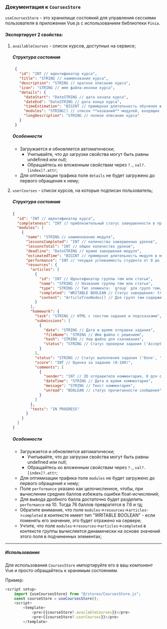 ### Документация к `CoursesStore`

`useCoursesStore` - это хранилище состояний для управления сессиями пользователя в приложении Vue.js с использованием
библиотеки `Pinia`.

#### Экспортирует 2 свойства:

1. `availableCourses` - список курсов, доступных на сервисе;
   ##### Структура состояния
   ```json
    {
      "id": "INT // идентификатор курса",
      "title": "STRING // наименование курса",
      "description": "STRING // краткое описание курса",
      "icon": "STRING // имя файла-иконки курса",
      "details": {
        "dateStart": "DateSTRING // дата начала курса",
        "dateEnd": "DateSTRING // дата конца курса",
        "timeEstimation": "BIGINT // примерная длительность обучения в мс",
        "modules": "STRING[] // список **названий** модулей, входящих в курс",
        "longDescription": "STRING // полное описание курса"
      }
    }
   ```
   ##### Особенности
    - Загружается и обновляется автоматически;
        - Учитывайте, что до загрузки свойства могут быть равны undefined или null;
        - Обращайтесь ко вложенным свойствам через `?.`, `val?.[index]?.attr`;
    - Для оптимизации трафика поле `details` не будет загружено до первого обращения к нему;

2. `userCourses` - список курсов, на которые подписан пользователь;
   ##### Структура состояния
    ```json
    {
      "id": "INT // идентификатор курса",
      "completeness": "INT // приблизительный статус завершенности в процентах",
      "modules": [
        {
          "name": "STRING // наименование модуля",
          "lessonsCompleted": "INT // количество завершенных уроков",
          "lessonsTotal": "INT // общее количество уроков",
          "deadline": "DateSTRING // время завершения модуля",
          "estimatedTime": "BIGINT // примерная длительность модуля в мс",
          "performance": "INT // текущая успеваемость студента от 0 до 100",
          "resources": {
            "articles": [
              {
                "id": "INT // Идентификатор группы тем или статьи",
                "name": "STRING // Название группы тем или статьи",
                "type": "STRING // Тип элемента: `group` для групп тем, `article` для статей",
                "completed": "WRITABLE BOOLEAN // Статус завершения: true или false",
                "content": "ArticleTreeNodes[] // Для групп тем содержит массив статей или подгрупп"
              }
            ],
            "homework": {
              "task": "STRING // HTML с текстом задания и подсказками",
              "submissions": [
                {
                  "date": "STRING // Дата и время отправки задания",
                  "fileName": "STRING // Имя файла с решением",
                  "hash": "STRING // Хеш файла для скачивания",
                  "status": "STRING // Статус проверки задания ('Accepted', 'Pending', 'Rejected')"
                }
              ],
              "status": "STRING // Статус выполнения задания ('Done', 'In progress')",
              "score": "INT // Оценка за задание (0-100)",
              "comments": [
                {
                  "sender": "INT // ID отправителя комментария, 0 для системных сообщений",
                  "dateTime": "STRING // Дата и время комментария",
                  "message": "STRING // Текст комментария",
                  "unread": "BOOLEAN // статус прочитанности сообщения"
                }
              ]
            },
            "tests": "IN PROGRESS"
          }
        }
      ]
    }
    ```
   ##### Особенности
    - Загружается и обновляется автоматически;
        - Учитывайте, что до загрузки свойства могут быть равны undefined или null;
        - Обращайтесь ко вложенным свойствам через `?.`, `val?.[index]?.attr`;
    - Для оптимизации трафика поле `modules` не будет загружено до первого обращения к нему;
    - Поле `performance` указано как целочисленное, чтобы, при вычислении средних баллов избежать ошибки
      float-исчислений;
    - Для вывода дробного балла достаточно будет разделить `performance` на 10. Тогда 76 баллов превратятся в 7.6 и тд;
    - Обратите внимание, что поле `modules`->`resources`->`articles`->`completed` в контексте имеет тип "WRITABLE
      BOOLEAN" - если поменять его значение, это будет отражено на сервере;
    - Учтите, что поле `modules`->`resources`->`articles`->`completed` в контексте группы вычисляется динамически на
      основе значений этого поля в подчиненных элементах;

----

##### Использование

Для использования `CoursesStore` импортируйте его в ваш компонент Vue и просто обращайтесь к хранимым состояниям.

Пример:

```javascript
<script setup>
    import {useCoursesStore} from "@/stores/CoursesStore.js";
    const courseStore = useCoursesStore();
    <script>
        <template>
            <pre>{{courseStore?.availableCourses}}</pre>
            <pre>{{courseStore?.userCourses}}</pre>
        </template>
```